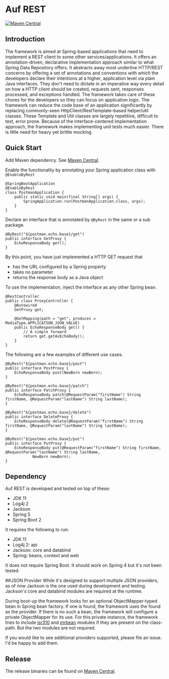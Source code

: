 # Auf REST

[![Maven Central](https://maven-badges.herokuapp.com/maven-central/me.ehp246/auf-rest/badge.svg?style=flat-square)](https://maven-badges.herokuapp.com/maven-central/me.ehp246/auf-rest)

## Introduction
The framework is aimed at Spring-based applications that need to implement a REST client to some other services/applications. It offers an annotation-driven, declarative implementation approach similar to what Spring Data Repository offers. It abstracts away most underline HTTP/REST concerns by offering a set of annotations and conventions with which the developers declare their intentions at a higher, application level via plain Java interfaces. They don't need to dictate in an imperative way every detail on how a HTTP client should be created, requests sent, responses processed, and exceptions handled. The framework takes care of these chores for the developers so they can focus on application logic. The framework can reduce the code base of an application significantly by replacing commonly-seen HttpClient/RestTemplate-based helper/util classes. These Template and Util classes are largely repetitive, difficult to test, error prone. Because of the interface-centered implementation approach, the framework makes implementing unit tests much easier. There is little need for heavy yet brittle mocking.

## Quick Start

Add Maven dependency. See [Maven Central](https://mvnrepository.com/artifact/me.ehp246/auf-rest).

Enable the functionality by annotating your Spring application class with `@EnableByRest`

```
@SpringBootApplication
@EnableByRest
class PostmanApplication {
	public static void main(final String[] args) {
		SpringApplication.run(PostmanApplication.class, args);
	}
}
```

Declare an interface that is annotated by `@ByRest` in the same or a sub package.

```
@ByRest("${postman.echo.base}/get")
public interface GetProxy {
	EchoResponseBody get();
}
```
By this point, you have just implemented a HTTP GET request that
* has the URL configured by a Spring property
* takes no parameter
* returns the response body as a Java object


To use the implementation, inject the interface as any other Spring bean.

```
@RestController
public class ProxyController {
	@Autowired
	GetProxy get;
	
	@GetMapping(path = "get", produces = MediaType.APPLICATION_JSON_VALUE)
	public EchoResponseBody get() {
		// A simple forward
		return get.getAsEchoBody();
	}
}
```


The following are a few examples of different use cases.

```
@ByRest("${postman.echo.base}/post")
public interface PostProxy {
	EchoResponseBody post(NewBorn newBorn);
}

@ByRest("${postman.echo.base}/patch")
public interface PatchProxy {
	EchoResponseBody patch(@RequestParam("firstName") String firstName, @RequestParam("lastName") String lastName);
}

@ByRest("${postman.echo.base}/delete")
public interface DeleteProxy {
	EchoResponseBody delete(@RequestParam("firstName") String firstName, @RequestParam("lastName") String lastName);
}

@ByRest("${postman.echo.base}/put")
public interface PutProxy {
	EchoResponseBody put(@RequestParam("firstName") String firstName, @RequestParam("lastName") String lastName,
			NewBorn newBorn);
}
```

## Dependency
Auf REST is developed and tested on top of these:
* JDK 11
* Log4j 2
* Jackson
* Spring 5
* Spring Boot 2

It requires the following to run:
* JDK 11
* Log4j 2: api
* Jackson: core and databind
* Spring: beans, context and web

It does not require Spring Boot. It should work on Spring 4 but it's not been tested.

##JSON Provider
While it's designed to support multiple JSON providers, as of now Jackson is the one used during development and testing. Jackson's core and databind modules are required at the runtime. 

During boot-up the framework looks for an optional ObjectMapper-typed bean in Spring bean factory. If one is found, the framework uses the found as the provider. If there is no such a bean, the framework will configure a private ObjectMapper for its use. For this private instance, the framework tries to include [jsr310](https://github.com/FasterXML/jackson-modules-java8) and [mrbean](https://github.com/FasterXML/jackson-modules-base/tree/master/mrbean) modules if they are present on the class-path. But the two modules are not required.

If you would like to see additional providers supported, please file an issue. I'd be happy to add them.

## Release
The release binaries can be found on [Maven Central](https://mvnrepository.com/artifact/me.ehp246/auf-rest).

